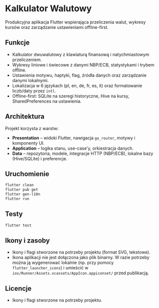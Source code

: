 # Kalkulator Walutowy

Produkcyjna aplikacja Flutter wspierająca przeliczenia walut, wykresy kursów oraz zarządzanie ustawieniami offline-first.

## Funkcje
- Kalkulator dwuwalutowy z klawiaturą finansową i natychmiastowym przeliczeniem.
- Wykresy liniowe i świecowe z danymi NBP/ECB, statystykami i trybem offline.
- Ustawienia motywu, haptyki, flag, źródła danych oraz zarządzanie danymi lokalnymi.
- Lokalizacja w 6 językach (pl, en, de, fr, es, it) oraz formatowanie liczb/daty przez `intl`.
- Offline-first: SQLite na szeregi historyczne, Hive na kursy, SharedPreferences na ustawienia.

## Architektura
Projekt korzysta z warstw:
- **Presentation** – widoki Flutter, nawigacja `go_router`, motywy i komponenty UI.
- **Application** – logika stanu, use-case'y, orkiestracja danych.
- **Data** – repozytoria, modele, integracje HTTP (NBP/ECB), lokalne bazy (Hive/SQLite) i preferencje.

## Uruchomienie
```bash
flutter clean
flutter pub get
flutter gen-l10n
flutter run
```

## Testy
```bash
flutter test
```

## Ikony i zasoby
- Ikony i flagi stworzone na potrzeby projektu (format SVG, tekstowe).
- Ikona aplikacji nie jest dołączona jako plik binarny. W razie potrzeby można ją wygenerować lokalnie (np. przy pomocy `flutter_launcher_icons`) i umieścić w `ios/Runner/Assets.xcassets/AppIcon.appiconset/` przed publikacją.

## Licencje
- Ikony i flagi stworzone na potrzeby projektu.
